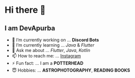 # Hi there 👋

## I am DevApurba

- 🔭 I’m currently working on ... **Discord Bots**
- 🌱 I’m currently learning ... _Java_ & _Flutter_
- 💬 Ask me about ... _Flutter_, _Java_, _Kotlin_
- 📫 How to reach me: ... [Instagram](https://instagram.com/_yourfriend1111)
- ⚡ Fun fact: ... I am a **POTTERHEAD**
- 😇 Hobbies:  ... **ASTROPHOTOGRAPHY**, **READING BOOKS**
